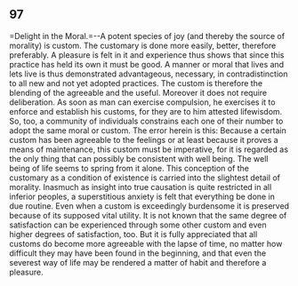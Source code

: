 ## 97

=Delight in the Moral.=--A potent species of joy (and thereby the source
of morality) is custom. The customary is done more easily, better,
therefore preferably. A pleasure is felt in it and experience thus shows
that since this practice has held its own it must be good. A manner or
moral that lives and lets live is thus demonstrated advantageous,
necessary, in contradistinction to all new and not yet adopted
practices. The custom is therefore the blending of the agreeable and the
useful. Moreover it does not require deliberation. As soon as man can
exercise compulsion, he exercises it to enforce and establish his
customs, for they are to him attested lifewisdom. So, too, a community
of individuals constrains each one of their number to adopt the same
moral or custom. The error herein is this: Because a certain custom has
been agreeable to the feelings or at least because it proves a means of
maintenance, this custom must be imperative, for it is regarded as the
only thing that can possibly be consistent with well being. The well
being of life seems to spring from it alone. This conception of the
customary as a condition of existence is carried into the slightest
detail of morality. Inasmuch as insight into true causation is quite
restricted in all inferior peoples, a superstitious anxiety is felt that
everything be done in due routine. Even when a custom is exceedingly
burdensome it is preserved because of its supposed vital utility. It is
not known that the same degree of satisfaction can be experienced
through some other custom and even higher degrees of satisfaction, too.
But it is fully appreciated that all customs do become more agreeable
with the lapse of time, no matter how difficult they may have been found
in the beginning, and that even the severest way of life may be rendered
a matter of habit and therefore a pleasure.


